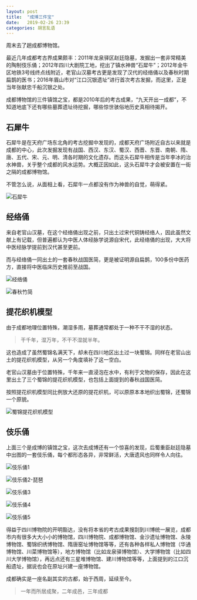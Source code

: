 ```yaml
---
layout: post
title:  "成博三件宝"
date:   2019-02-26 23:39
categories: 胡言乱语
---
```


周末去了趟成都博物馆。

最近几年成都考古界成果颇丰：2011年龙泉驿区赵廷隐墓，发掘出一套非常精美的陶制伎乐俑；2012年四川大剧院工地，挖出了镇水神兽“石犀牛”；2012年金牛区地铁3号线终点线附近，老官山汉墓考古更是发现了汉代的经络俑以及春秋时期扁鹊的医书；2016年眉山市对“江口沉银遗址”进行首次考古发掘，而这里，正是当年张献忠千船沉银之处。

成都博物馆的三件镇馆之宝，都是2010年后的考古成果，“九天开出一成都”，不知道地底下还有哪些墓葬遗址待挖掘，哪些惊世骇俗地历史真相待揭开。

## 石犀牛

石犀牛是在天府广场东北角的考古挖掘中发现的，成都天府广场附近自古以来就是成都的中心，此次发掘发现有战国、西汉、东汉、蜀汉、西晋、东晋、南朝、隋、唐、五代、宋、元、明、清各时期的文化遗存。而这头石犀牛相传是当年李冰的治水神兽，关乎整个成都的风水运势。大概正因如此，这头石犀牛才会被安置在一街之隔的成都博物馆。

不管怎么说，从面相上看，石犀牛一点都没有作为神兽的自觉，萌得紧。

![石犀牛](/assets/posts/成博三件宝/石犀牛.jpg)



## 经络俑

来自老官山汉墓，在这个经络俑出现之前，只出土过宋代铜铸经络人，因此虽然文献上有记载，但普遍都认为中医人体经脉学说源自宋代，此经络俑的出现，大大将中医经脉学提前到汉代甚至更前。

而与经络俑一同出土的一套春秋战国医简，更是被证明源自扁鹊，100多份中医药方，直接将中医临床历史推前至战国。

![经络俑](/assets/posts/成博三件宝/经络俑.jpg)

![春秋竹简](/assets/posts/成博三件宝/春秋竹简.jpg)



## 提花织机模型

由于成都地理位置特殊，潮湿多雨，墓葬通常都处于一种不干不湿的状态。

> 干千年，湿万年，不干不湿就半年。

这也造成了虽然蜀锦名满天下，却未在四川地区出土过一块蜀锦。同样在老官山出土的提花织机模型，从另一个角度填补了这一空白。

老官山汉墓由于位置特殊，千年来一直浸泡在水中，有利于文物的保存，因此在这里出土了三个蜀锦的提花织机模型，也包括上面提到的春秋战国医简。

按照提花织机模型同比例放大还原的提花织机，可以原原本本地织出蜀锦，还蜀锦一个原貌。

![蜀锦提花织机模型](/assets/posts/成博三件宝/蜀锦提花织机模型.jpg)



## 伎乐俑

上面三个是成博的镇馆之宝，这次去成博还有一个惊喜的发现，后蜀重臣赵廷隐墓中出图的一套伎乐俑，每个都形态各异，非常鲜活，大唐遗风也同样令人向往。

![伎乐俑1](/assets/posts/成博三件宝/伎乐俑1.jpg)

![伎乐俑2-琵琶](/assets/posts/成博三件宝/伎乐俑2-琵琶.jpg)

![伎乐俑3](/assets/posts/成博三件宝/伎乐俑3.jpg)

![伎乐俑4](/assets/posts/成博三件宝/伎乐俑4.jpg)

![伎乐俑5](/assets/posts/成博三件宝/伎乐俑5.jpg)

得益于四川博物院的开明豁达，没有将本省的考古成果搜刮到川博统一展览，成都市内有很多大大小小的博物馆，四川博物院、成都博物馆、金沙遗址博物馆、永陵博物馆、蜀锦织绣博物馆、隋唐窑址博物馆等等，还有各种各样私人博物馆（华通博物馆、川菜博物馆等），地方博物馆（比如龙泉驿博物馆）、大学博物馆（比如四川大学博物馆），再远点还有三星堆博物馆、建川博物馆等等，上面提到的江口沉船遗址，据说也会在原址兴建一座博物馆。

成都确实是一座名副其实的古都，始于西周，延续至今。

> 一年而所居成聚，二年成邑，三年成都 
